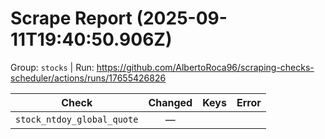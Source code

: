 # Scrape Report (2025-09-11T19:40:50.906Z)

Group: `stocks`  |  Run: https://github.com/AlbertoRoca96/scraping-checks-scheduler/actions/runs/17655426826

| Check | Changed | Keys | Error |
|---|:---:|:--|:--|
| `stock_ntdoy_global_quote` | — |  |  |
